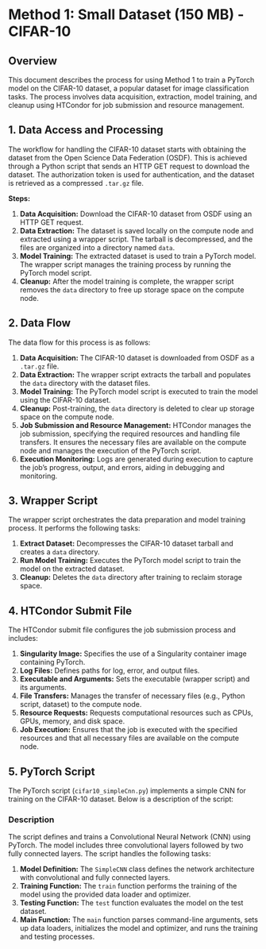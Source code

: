 # **Method 1: Small Dataset (150 MB) - CIFAR-10**

## **Overview**

This document describes the process for using Method 1 to train a PyTorch model on the CIFAR-10 dataset, a popular dataset for image classification tasks. The process involves data acquisition, extraction, model training, and cleanup using HTCondor for job submission and resource management.

## **1. Data Access and Processing**

The workflow for handling the CIFAR-10 dataset starts with obtaining the dataset from the Open Science Data Federation (OSDF). This is achieved through a Python script that sends an HTTP GET request to download the dataset. The authorization token is used for authentication, and the dataset is retrieved as a compressed `.tar.gz` file.

**Steps:**
1. **Data Acquisition:** Download the CIFAR-10 dataset from OSDF using an HTTP GET request.
2. **Data Extraction:** The dataset is saved locally on the compute node and extracted using a wrapper script. The tarball is decompressed, and the files are organized into a directory named `data`.
3. **Model Training:** The extracted dataset is used to train a PyTorch model. The wrapper script manages the training process by running the PyTorch model script.
4. **Cleanup:** After the model training is complete, the wrapper script removes the `data` directory to free up storage space on the compute node.

## **2. Data Flow**

The data flow for this process is as follows:

1. **Data Acquisition:** The CIFAR-10 dataset is downloaded from OSDF as a `.tar.gz` file.
2. **Data Extraction:** The wrapper script extracts the tarball and populates the `data` directory with the dataset files.
3. **Model Training:** The PyTorch model script is executed to train the model using the CIFAR-10 dataset.
4. **Cleanup:** Post-training, the `data` directory is deleted to clear up storage space on the compute node.
5. **Job Submission and Resource Management:** HTCondor manages the job submission, specifying the required resources and handling file transfers. It ensures the necessary files are available on the compute node and manages the execution of the PyTorch script.
6. **Execution Monitoring:** Logs are generated during execution to capture the job’s progress, output, and errors, aiding in debugging and monitoring.

## **3. Wrapper Script**

The wrapper script orchestrates the data preparation and model training process. It performs the following tasks:

1. **Extract Dataset:** Decompresses the CIFAR-10 dataset tarball and creates a `data` directory.
2. **Run Model Training:** Executes the PyTorch model script to train the model on the extracted dataset.
3. **Cleanup:** Deletes the `data` directory after training to reclaim storage space.

## **4. HTCondor Submit File**


The HTCondor submit file configures the job submission process and includes:

1. **Singularity Image:** Specifies the use of a Singularity container image containing PyTorch.
2. **Log Files:** Defines paths for log, error, and output files.
3. **Executable and Arguments:** Sets the executable (wrapper script) and its arguments.
4. **File Transfers:** Manages the transfer of necessary files (e.g., Python script, dataset) to the compute node.
5. **Resource Requests:** Requests computational resources such as CPUs, GPUs, memory, and disk space.
6. **Job Execution:** Ensures that the job is executed with the specified resources and that all necessary files are available on the compute node.

## **5. PyTorch Script**

The PyTorch script (`cifar10_simpleCnn.py`) implements a simple CNN for training on the CIFAR-10 dataset. Below is a description of the script:

### **Description**

The script defines and trains a Convolutional Neural Network (CNN) using PyTorch. The model includes three convolutional layers followed by two fully connected layers. The script handles the following tasks:

1. **Model Definition:** The `SimpleCNN` class defines the network architecture with convolutional and fully connected layers.
2. **Training Function:** The `train` function performs the training of the model using the provided data loader and optimizer.
3. **Testing Function:** The `test` function evaluates the model on the test dataset.
4. **Main Function:** The `main` function parses command-line arguments, sets up data loaders, initializes the model and optimizer, and runs the training and testing processes.

